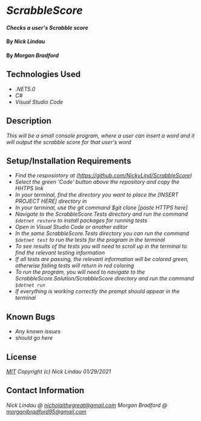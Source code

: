 # _ScrabbleScore_

#### _Checks a user's Scrabble score_

#### By _**Nick Lindau**_
#### By _**Morgan Bradford**_

## Technologies Used

* _.NET5.0_
* _C#_
* _Visual Studio Code_

## Description

_This will be a small console program, where a user can insert a word and it will output the scrabble score for that user's word_

## Setup/Installation Requirements

* _Find the resposiotory at (https://github.com/NickyLind/ScrabbleScore)_
* _Select the green 'Code' button above the repository and copy the HHTPS link_
* _In your terminal, find the directory you want to place the [INSERT PROJECT HERE] directory in_
* _In your terminal, use the git command $git clone [paste HTTPS here]_
* _Navigate to the ScrabbleScore.Tests directory and run the command `$dotnet restore` to install packages for running tests_
* _Open in Visual Studio Code or another editor_
* _In the same ScrabbleScore.Tests directory you can run the command `$dotnet test` to run the tests for the program in the terminal_
* _To see results of the tests you will need to scroll up in the terminal to find the relevant testing information_
* _If all tests are passing, the relevant information will be colored green, otherwise failing tests will return in red coloring_
* _To run the program, you will need to navigate to the ScrabbleScore.Solution/ScrabbleScore directory and run the command `$dotnet run`_
* _If everything is working correctly the prompt should appear in the terminal_

## Known Bugs

* _Any known issues_
* _should go here_

## License

_[MIT](https://choosealicense.com/licenses/mit/)_
 _Copyright (c) Nick Lindau 01/29/2021_

## Contact Information

_Nick Lindau @ <nicholaithegreat@gmail.com>_
_Morgan Bradford @ <morganjbradford95@gmail.com>_
